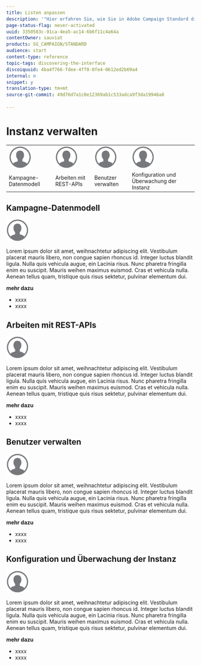```yaml
---
title: Listen anpassen
description: '"Hier erfahren Sie, wie Sie in Adobe Campaign Standard die Anzeige anpassen und bei Bildschirmen des Typs Liste vorgehen, um Elemente zu sortieren, zu filtern, zu löschen oder zu duplizieren. Bildschirme vom Typ Liste ermöglichen die Anzeige der Elemente einer oder mehrerer Ressourcen."'
page-status-flag: never-activated
uuid: 3350583c-91ca-4ea5-ac14-6b6f11c4a64a
contentOwner: sauviat
products: SG_CAMPAIGN/STANDARD
audience: start
content-type: reference
topic-tags: discovering-the-interface
discoiquuid: 4ba4f766-fdee-4ff0-8fe4-0612ed2b69a4
internal: n
snippet: y
translation-type: tm+mt
source-git-commit: 49d76d7a1c0e12369ab1c533adca9f3da19946a8

---
```



# Instanz verwalten

<table>
<tr>
    <td valign="top">
        <a href="../../start/using/work-with-audiences.md"><img width="60px" alt="Bedingungen" src="assets/icon_profile.svg"/></a>
    </td>
    <td valign="top">
        <a href="../../api/using/creating-a-service.md"><img width="60px" alt="Bedingungen" src="assets/icon_profile.svg"/></a>
    </td>
    <td valign="top">
        <a href="../../api/using/interacting-with-custom-resources.md"><img width="60px" alt="Bedingungen" src="assets/icon_profile.svg"/></a>
    </td>
    <td valign="top">
        <a href="../../api/using/interacting-with-marketing-history.md"><img width="60px" alt="Bedingungen" src="assets/icon_profile.svg"/></a>
    </td>
</tr>
<tr>
<td>Kampagne-Datenmodell</td>
<td>Arbeiten mit REST-APIs</td>
<td>Benutzer verwalten</td>
<td>Konfiguration und Überwachung der Instanz</td>
</tr>
</table>

## Kampagne-Datenmodell

<img width="60px" alt="Bedingungen" src="assets/icon_profile.svg"/>

Lorem ipsum dolor sit amet, weihnachtetur adipiscing elit. Vestibulum placerat mauris libero, non congue sapien rhoncus id. Integer luctus blandit ligula. Nulla quis vehicula augue, ein Lacinia risus. Nunc pharetra fringilla enim eu suscipit. Mauris weihen maximus euismod. Cras et vehicula nulla. Aenean tellus quam, tristique quis risus sektetur, pulvinar elementum dui.

**mehr dazu**

* xxxx
* xxxx

## Arbeiten mit REST-APIs

<img width="60px" alt="Bedingungen" src="assets/icon_profile.svg"/>

Lorem ipsum dolor sit amet, weihnachtetur adipiscing elit. Vestibulum placerat mauris libero, non congue sapien rhoncus id. Integer luctus blandit ligula. Nulla quis vehicula augue, ein Lacinia risus. Nunc pharetra fringilla enim eu suscipit. Mauris weihen maximus euismod. Cras et vehicula nulla. Aenean tellus quam, tristique quis risus sektetur, pulvinar elementum dui.

**mehr dazu**

* xxxx
* xxxx

## Benutzer verwalten

<img width="60px" alt="Bedingungen" src="assets/icon_profile.svg"/>

Lorem ipsum dolor sit amet, weihnachtetur adipiscing elit. Vestibulum placerat mauris libero, non congue sapien rhoncus id. Integer luctus blandit ligula. Nulla quis vehicula augue, ein Lacinia risus. Nunc pharetra fringilla enim eu suscipit. Mauris weihen maximus euismod. Cras et vehicula nulla. Aenean tellus quam, tristique quis risus sektetur, pulvinar elementum dui.

**mehr dazu**

* xxxx
* xxxx

## Konfiguration und Überwachung der Instanz

<img width="60px" alt="Bedingungen" src="assets/icon_profile.svg"/>

Lorem ipsum dolor sit amet, weihnachtetur adipiscing elit. Vestibulum placerat mauris libero, non congue sapien rhoncus id. Integer luctus blandit ligula. Nulla quis vehicula augue, ein Lacinia risus. Nunc pharetra fringilla enim eu suscipit. Mauris weihen maximus euismod. Cras et vehicula nulla. Aenean tellus quam, tristique quis risus sektetur, pulvinar elementum dui.

**mehr dazu**

* xxxx
* xxxx
